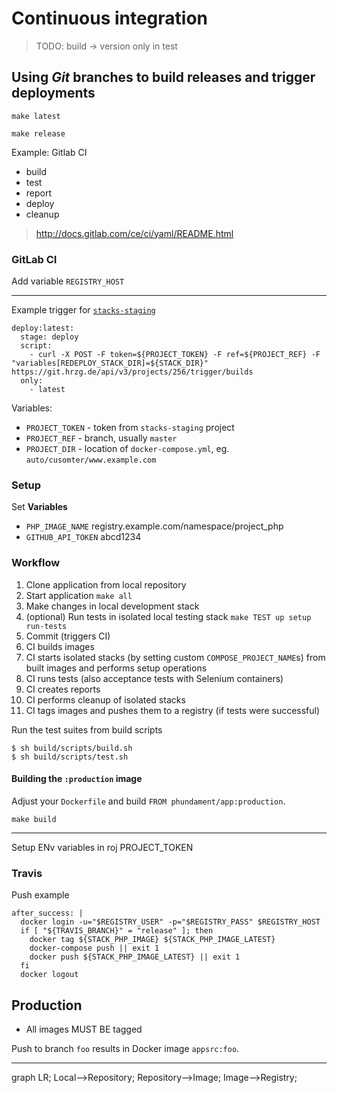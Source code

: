 Continuous integration
======================

> TODO: build -> version only in test

## Using *Git* branches to build releases and trigger deployments
 
    make latest
    
    make release


Example: Gitlab CI

- build
- test
- report
- deploy
- cleanup

> http://docs.gitlab.com/ce/ci/yaml/README.html

### GitLab CI

Add variable `REGISTRY_HOST`


---

Example trigger for [`stacks-staging`](https://git.hrzg.de/dangerzone/stacks-staging)

    deploy:latest:
      stage: deploy
      script:
        - curl -X POST -F token=${PROJECT_TOKEN} -F ref=${PROJECT_REF} -F "variables[REDEPLOY_STACK_DIR]=${STACK_DIR}"  https://git.hrzg.de/api/v3/projects/256/trigger/builds
      only:
        - latest

Variables:

- `PROJECT_TOKEN` - token from `stacks-staging` project
- `PROJECT_REF` - branch, usually `master`
- `PROJECT_DIR` - location of `docker-compose.yml`, eg. `auto/cusomter/www.example.com`

### Setup

Set **Variables**

- `PHP_IMAGE_NAME`	registry.example.com/namespace/project_php
- `GITHUB_API_TOKEN`	abcd1234


### Workflow

1. Clone application from local repository
2. Start application `make all`
3. Make changes in local development stack
4. (optional) Run tests in isolated local testing stack `make TEST up setup run-tests`
5. Commit (triggers CI)
6. CI builds images
7. CI starts isolated stacks (by setting custom `COMPOSE_PROJECT_NAME`s) from built images and performs setup operations
8. CI runs tests (also acceptance tests with Selenium containers)
9. CI creates reports
10. CI performs cleanup of isolated stacks
11. CI tags images and pushes them to a registry (if tests were successful)


Run the test suites from build scripts

    $ sh build/scripts/build.sh
    $ sh build/scripts/test.sh


#### Building the `:production` image

Adjust your `Dockerfile` and build `FROM phundament/app:production`.

    make build

-----

Setup ENv variables in roj
PROJECT_TOKEN



### Travis

Push example

```
after_success: |
  docker login -u="$REGISTRY_USER" -p="$REGISTRY_PASS" $REGISTRY_HOST
  if [ "${TRAVIS_BRANCH}" = "release" ]; then
    docker tag ${STACK_PHP_IMAGE} ${STACK_PHP_IMAGE_LATEST}
    docker-compose push || exit 1
    docker push ${STACK_PHP_IMAGE_LATEST} || exit 1
  fi
  docker logout
```

Production
----------

- All images MUST BE tagged


Push to branch `foo` results in Docker image `appsrc:foo`.

---

<div class="mermaid">
graph LR;
    Local-->Repository;
    Repository-->Image;
    Image-->Registry;
</div>
